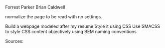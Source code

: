 Forrest Parker
Brian Caldwell

normalize the page to be read with no settings.

Build a webpage modeled after my resume
Style it using CSS
Use SMACSS to style CSS content objectively using BEM naming conventions

Sources:
